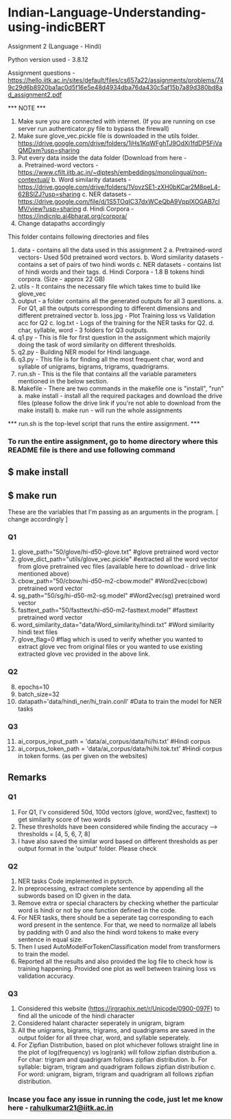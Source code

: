 # Indian-Language-Understanding-using-indicBERT

Assignment 2 (Language - Hindi)

<!-- Name - Rahul Kumar
Roll No. - 21111069
Prog. - Mtech CSE
Mail - rahulkumar21@iitk.ac.in
Contact - +91-7761937143
 -->

Python version used - 3.8.12

Assignment questions - https://hello.iitk.ac.in/sites/default/files/cs657a22/assignments/problems/749c29d6b8920ba1ac0d5f16e5e48d4934dba76da430c5af15b7a89d380bd8ad_assignment2.pdf

*** NOTE *** 
1. Make sure you are connected with internet. (If you are running on cse server run authenticator.py file to bypass the firewall)
2. Make sure glove_vec.pickle file is downloaded in the utils folder. https://drive.google.com/drive/folders/1jHs1KqWFghTJ9OdXj1fdDP5FiVaQMDxm?usp=sharing
3. Put every data inside the data folder (Download from here -  
    a. Pretrained-word vectors - https://www.cfilt.iitb.ac.in/~diptesh/embeddings/monolingual/non-contextual/
    b. Word similarity datasets - https://drive.google.com/drive/folders/1VovzSE1-zXH0bKCar2M8peL4-62BSlZJ?usp=sharing
    c. NER datasets - https://drive.google.com/file/d/1S5TOqIC37dxWCeQbA9VpplXOGAB7cIMV/view?usp=sharing
    d. Hindi Corpora - https://indicnlp.ai4bharat.org/corpora/
4. Change datapaths accordingly

This folder contains following directories and files 
1. data - contains all the data used in this assignment 2
    a.  Pretrained-word vectors- Used 50d pretrained word vectors.
    b.  Word similarity datasets - contains a set of pairs of two hindi words
    c.  NER datasets - contains list of hindi words and their tags.
    d.  Hindi Corpora - 1.8 B tokens hindi corpora. (Size - approx 22 GB)
2. utils - It contains the necessary file which takes time to build like glove_vec
3. output - a folder contains all the generated outputs for all 3 questions.
    a. For Q1, all the outputs corresponding to different dimensions and different pretrained vector
    b. loss.jpg - Plot Training loss vs Validation acc for Q2
    c. log.txt - Logs of the training for the NER tasks for Q2.
    d. char, syllable, word - 3 folders for Q3 outputs.
4. q1.py - This is file for first question in the assignment which majorily doing the task of word similarity on different thresholds.
5. q2.py - Building NER model for Hindi language.
6. q3.py - This file is for finding all the most frequent char, word and syllable of unigrams, bigrams, trigrams, quadrigrams.
7. run.sh - This is the file that contains all the variable parameters mentioned in the below section.
8. Makefile - There are two commands in the makefile one is "install", "run"
    a.  make install - install all the required packages and download the drive files (please follow the drive link if you're not able to download from the make install)
    b.  make run - will run the whole assignments

*** run.sh is the top-level script that runs the entire assignment. ***

### To run the entire assignment, go to home directory where this README file is there and use following command
##  $ make install 
##  $ make run 

These are the variables that I'm passing as an arguments in the program. [ change accordingly ]

### Q1
1. glove_path="50/glove/hi-d50-glove.txt" #glove pretrained word vector
2. glove_dict_path="utils/glove_vec.pickle" #extracted all the word vector from glove pretrained vec files (available here to download - drive link mentioned above)
3. cbow_path="50/cbow/hi-d50-m2-cbow.model" #Word2vec(cbow) pretrained word vector
4. sg_path="50/sg/hi-d50-m2-sg.model" #Word2vec(sg) pretrained word vector
5. fasttext_path="50/fasttext/hi-d50-m2-fasttext.model" #fasttext pretrained word vector
6. word_similarity_data="data/Word_similarity/hindi.txt" #Word similarity hindi text files
7. glove_flag=0 #flag which is used to verify whether you wanted to extract glove vec from original files or you wanted to use existing extracted glove vec provided in the above link.

### Q2
8. epochs=10 
9. batch_size=32
10. datapath='data/hindi_ner/hi_train.conll' #Data to train the model for NER tasks

### Q3
11. ai_corpus_input_path = 'data/ai_corpus/data/hi/hi.txt' #Hindi corpus 
12. ai_corpus_token_path = 'data/ai_corpus/data/hi/hi.tok.txt' #Hindi corpus in token forms. (as per given on the websites)


## Remarks
### Q1
1. For Q1, I'v considered 50d, 100d vectors (glove, word2vec, fasttext) to get similarity score of two words
2. These thresholds have been considered while finding the accuracy --> thresholds = [4, 5, 6, 7, 8]
3. I have also saved the similar word based on different thresholds as per output format in the 'output' folder. Please check

### Q2
1. NER tasks Code implemented in pytorch.
2. In preprocessing, extract complete sentence by appending all the subwords based on ID given in the data.
3. Remove extra or special characters by checking whether the particular word is hindi or not by one function defined in the code.
4. For NER tasks, there should be a seperate tag corresponding to each word present in the sentence. For that, we need to normalize all labels by padding with 0 and also the hindi word tokens to make every sentence in equal size.
5. Then I used AutoModelForTokenClassification model from transformers to train the model.
6. Reported all the results and also provided the log file to check how is training happening. Provided one plot as well between training loss vs validation accuracy.

### Q3
1. Considered this website (https://jrgraphix.net/r/Unicode/0900-097F) to find all the unicode of the hindi character
2. Considered halant character seperately in unigram, bigram
3. All the unigrams, bigrams, trigrams, and quadrigrams are saved in the output folder for all three char, word, and syllable seperately.
4. For Zipfian Distribution, based on plot whichever follows straight line in the plot of log(frequency) vs log(rank) will follow zipfian distribution
    a. For char: trigram and quadrigram follows zipfian distribution.
    b. For syllable: bigram, trigram and quadrigram follows zipfian distribution
    c. For word: unigram, bigram, trigram and quadrigram all follows zipfian distribution.

### Incase you face any issue in running the code, just let me know here - rahulkumar21@iitk.ac.in
